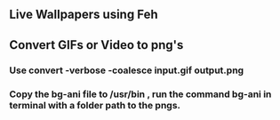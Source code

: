 ## Live Wallpapers using Feh
 ## Convert GIFs or Video to png's
 ### Use convert -verbose -coalesce input.gif output.png 
 ### Copy the bg-ani file to /usr/bin , run the command bg-ani in terminal with a folder path to the pngs.
 
 
